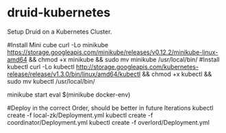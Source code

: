 # druid-kubernetes
Setup Druid on a Kubernetes Cluster.

#Install Mini cube
curl -Lo minikube https://storage.googleapis.com/minikube/releases/v0.12.2/minikube-linux-amd64 && chmod +x minikube && sudo mv minikube /usr/local/bin/
#Install kubectl
curl -Lo kubectl http://storage.googleapis.com/kubernetes-release/release/v1.3.0/bin/linux/amd64/kubectl && chmod +x kubectl && sudo mv kubectl /usr/local/bin/


minikube start
eval $(minikube docker-env)

#Deploy in the correct Order, should be better in future Iterations
kubectl create -f local-zk/Deployment.yml 
kubectl create -f coordinator/Deployment.yml 
kubectl create -f overlord/Deployment.yml 